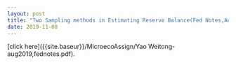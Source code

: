 ```yaml
---
layout: post
title: "Two Sampling methods in Estimating Reserve Balance(Fed Notes,Aug 2019)"
date: 2019-11-08
---
```

[click here]({{site.baseur}}/MicroecoAssign/Yao Weitong-aug2019,fednotes.pdf).

